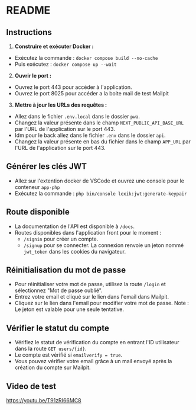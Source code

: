 # README

## Instructions

1. **Construire et exécuter Docker :**
  - Exécutez la commande : `docker compose build --no-cache`
  - Puis exécutez : `docker compose up --wait`

2. **Ouvrir le port :**
  - Ouvrez le port 443 pour accéder à l'application.
  - Ouvrez le port 8025 pour accéder a la boite mail de test Mailpit

3. **Mettre à jour les URLs des requêtes :**
  - Allez dans le fichier `.env.local` dans le dossier `pwa`.
  - Changez la valeur présente dans le champ `NEXT_PUBLIC_API_BASE_URL` par l'URL de l'application sur le port 443.
  - Idm pour le back allez dans le fichier `.env` dans le dossier `api`.
  - Changez la valeur présente en bas du fichier dans le champ `APP_URL` par l'URL de l'application sur le port 443.

## Générer les clés JWT

- Allez sur l'extention docker de VSCode et ouvrez une console pour le conteneur `app-php` 
- Exécutez la commande : `php bin/console lexik:jwt:generate-keypair`

## Route disponible

- La documentation de l'API est disponible à `/docs`.
- Routes disponibles dans l'application front pour le moment :
  - `/signin` pour créer un compte.
  - `/signup` pour se connecter. La connexion renvoie un jeton nommé `jwt_token` dans les cookies du navigateur.

## Réinitialisation du mot de passe

- Pour réinitialiser votre mot de passe, utilisez la route `/login` et sélectionnez "Mot de passe oublié".
- Entrez votre email et cliqué sur le lien dans l'email dans Mailpit.
- Cliquez sur le lien dans l'email pour modifier votre mot de passe. Note : Le jeton est valable pour une seule tentative.

## Vérifier le statut du compte

- Vérifiez le statut de vérification du compte en entrant l'ID utilisateur dans la route `GET users/{id}`.
- Le compte est vérifié si `emailverify = true`.
- Vous pouvez vérifier votre email grâce à un mail envoyé après la création du compte sur Mailpit.

## Video de test
https://youtu.be/T91zRI66MC8
